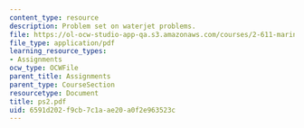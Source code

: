 ```yaml
---
content_type: resource
description: Problem set on waterjet problems.
file: https://ol-ocw-studio-app-qa.s3.amazonaws.com/courses/2-611-marine-power-and-propulsion-fall-2006/6591d202f9cb7c1aae20a0f2e963523c_ps2.pdf
file_type: application/pdf
learning_resource_types:
- Assignments
ocw_type: OCWFile
parent_title: Assignments
parent_type: CourseSection
resourcetype: Document
title: ps2.pdf
uid: 6591d202-f9cb-7c1a-ae20-a0f2e963523c
---
```

